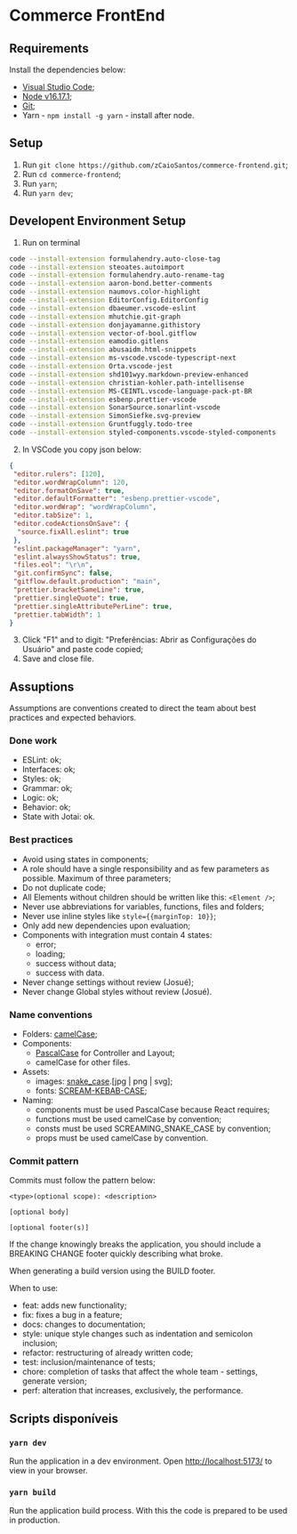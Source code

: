 # Commerce FrontEnd

## Requirements

Install the dependencies below:

- [Visual Studio Code](https://code.visualstudio.com/download);
- [Node v16.17.1](https://nodejs.org/en/);
- [Git](https://git-scm.com/);
- Yarn - `npm install -g yarn` - install after node.

## Setup

1. Run `git clone https://github.com/zCaioSantos/commerce-frontend.git`;
2. Run `cd commerce-frontend`;
3. Run `yarn`;
4. Run `yarn dev`;

## Developent Environment Setup

1. Run on terminal
```bash
code --install-extension formulahendry.auto-close-tag
code --install-extension steoates.autoimport
code --install-extension formulahendry.auto-rename-tag
code --install-extension aaron-bond.better-comments
code --install-extension naumovs.color-highlight
code --install-extension EditorConfig.EditorConfig
code --install-extension dbaeumer.vscode-eslint
code --install-extension mhutchie.git-graph
code --install-extension donjayamanne.githistory
code --install-extension vector-of-bool.gitflow
code --install-extension eamodio.gitlens
code --install-extension abusaidm.html-snippets
code --install-extension ms-vscode.vscode-typescript-next
code --install-extension Orta.vscode-jest
code --install-extension shd101wyy.markdown-preview-enhanced
code --install-extension christian-kohler.path-intellisense
code --install-extension MS-CEINTL.vscode-language-pack-pt-BR
code --install-extension esbenp.prettier-vscode
code --install-extension SonarSource.sonarlint-vscode
code --install-extension SimonSiefke.svg-preview
code --install-extension Gruntfuggly.todo-tree
code --install-extension styled-components.vscode-styled-components
```
2. In VSCode you copy json below: 
```json
{
 "editor.rulers": [120],
 "editor.wordWrapColumn": 120,
 "editor.formatOnSave": true,
 "editor.defaultFormatter": "esbenp.prettier-vscode",
 "editor.wordWrap": "wordWrapColumn",
 "editor.tabSize": 1,
 "editor.codeActionsOnSave": {
  "source.fixAll.eslint": true
 },
 "eslint.packageManager": "yarn",
 "eslint.alwaysShowStatus": true,
 "files.eol": "\r\n",
 "git.confirmSync": false,
 "gitflow.default.production": "main",
 "prettier.bracketSameLine": true,
 "prettier.singleQuote": true,
 "prettier.singleAttributePerLine": true,
 "prettier.tabWidth": 1
}
```
3. Click "F1" and to digit: "Preferências: Abrir as Configurações do Usuário" and paste code copied;
4. Save and close file.

## Assuptions

Assumptions are conventions created to direct the team about best practices and expected behaviors.

### Done work

- ESLint: ok;
- Interfaces: ok;
- Styles: ok;
- Grammar: ok;
- Logic: ok;
- Behavior: ok;
- State with Jotai: ok.

### Best practices

- Avoid using states in components;
- A role should have a single responsibility and as few parameters as possible. Maximum of three parameters;
- Do not duplicate code;
- All Elements without children should be written like this: `<Element />`;
- Never use abbreviations for variables, functions, files and folders;
- Never use inline styles like `style={{marginTop: 10}}`;
- Only add new dependencies upon evaluation;
- Components with integration must contain 4 states:
  - error;
  - loading;
  - success without data;
  - success with data.
- Never change settings without review (Josué);
- Never change Global styles without review (Josué).

### Name conventions

- Folders: [camelCase](https://www.alura.com.br/artigos/convencoes-nomenclatura-camel-pascal-kebab-snake-case#camel-case);
- Components:
  - [PascalCase](https://www.alura.com.br/artigos/convencoes-nomenclatura-camel-pascal-kebab-snake-case#pascal-case) for Controller and Layout;
  - camelCase for other files.
- Assets:
  - images: [snake_case](https://www.alura.com.br/artigos/convencoes-nomenclatura-camel-pascal-kebab-snake-case#snake-case).[jpg | png | svg];
  - fonts: [SCREAM-KEBAB-CASE](https://www.alura.com.br/artigos/convencoes-nomenclatura-camel-pascal-kebab-snake-case#kebab-case);
- Naming:
  - components must be used PascalCase because React requires;
  - functions must be used camelCase by convention;
  - consts must be used SCREAMING_SNAKE_CASE by convention;
  - props must be used camelCase by convention.

### Commit pattern

Commits must follow the pattern below:

```text
<type>(optional scope): <description>

[optional body]

[optional footer(s)]
```

If the change knowingly breaks the application, you should include a BREAKING CHANGE footer quickly describing what broke.

When generating a build version using the BUILD footer.

When to use:

- feat: adds new functionality;
- fix: fixes a bug in a feature;
- docs: changes to documentation;
- style: unique style changes such as indentation and semicolon inclusion;
- refactor: restructuring of already written code;
- test: inclusion/maintenance of tests;
- chore: completion of tasks that affect the whole team - settings, generate version;
- perf: alteration that increases, exclusively, the performance.

## Scripts disponíveis

### `yarn dev`

Run the application in a dev environment.
Open <http://localhost:5173/> to view in your browser.

### `yarn build`

Run the application build process. With this the code is prepared to be used in production.
